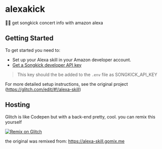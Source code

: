 # alexakick

🤖🎤 get songkick concert info with amazon alexa

## Getting Started

To get started you need to:
- Set up your Alexa skill in your Amazon developer account.
- [Get a Songkick developer API key](developer.songkick.com)
> This key should the be added to the `.env` file as SONGKICK_API_KEY

For more detailed setup instructions, see the original project (https://glitch.com/edit/#!/alexa-skill)

## Hosting

Glitch is like Codepen but with a back-end pretty, cool. you can remix this yourself

[![Remix on Glitch](https://cdn.gomix.com/f3620a78-0ad3-4f81-a271-c8a4faa20f86%2Fremix-button.svg)](https://glitch.com/edit/#!/remix/alexakick)

the original was remixed from: https://alexa-skill.gomix.me


